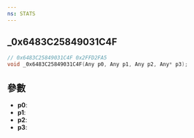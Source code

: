 ```yaml
---
ns: STATS
---
```

## _0x6483C25849031C4F

```c
// 0x6483C25849031C4F 0x2FFD2FA5
void _0x6483C25849031C4F(Any p0, Any p1, Any p2, Any* p3);
```


## 參數
* **p0**: 
* **p1**: 
* **p2**: 
* **p3**: 


